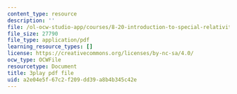 ```yaml
---
content_type: resource
description: ''
file: /ol-ocw-studio-app/courses/8-20-introduction-to-special-relativity-january-iap-2021/a2e04e5f67c2f209dd39a8b4b345c42e_QP-xHC_naJ4.pdf
file_size: 27790
file_type: application/pdf
learning_resource_types: []
license: https://creativecommons.org/licenses/by-nc-sa/4.0/
ocw_type: OCWFile
resourcetype: Document
title: 3play pdf file
uid: a2e04e5f-67c2-f209-dd39-a8b4b345c42e
---
```

